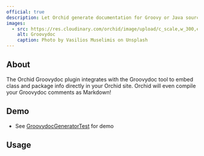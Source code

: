 ```yaml
---
official: true
description: Let Orchid generate documentation for Groovy or Java sources.
images:
  - src: https://res.cloudinary.com/orchid/image/upload/c_scale,w_300,e_blur:150/v1550345984/plugins/groovydoc.jpg
    alt: Groovydoc
    caption: Photo by Vasilios Muselimis on Unsplash
---
```


## About

The Orchid Groovydoc plugin integrates with the Groovydoc tool to embed class and package info directly in your Orchid 
site. Orchid will even compile your Groovydoc comments as Markdown!

## Demo

- See [GroovydocGeneratorTest](https://github.com/JavaEden/Orchid/blob/master/plugins/OrchidGroovydoc/src/test/kotlin/com/eden/orchid/groovydoc/GroovydocGeneratorTest.kt) for demo

## Usage